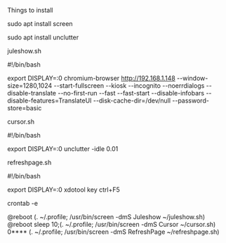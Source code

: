 Things to install

sudo apt install screen

sudo apt install unclutter




juleshow.sh


#!/bin/bash

export DISPLAY=:0
chromium-browser http://192.168.1.148 --window-size=1280,1024 --start-fullscreen --kiosk --incognito --noerrdialogs --disable-translate --no-first-run --fast --fast-start --disable-infobars --disable-features=TranslateUI --disk-cache-dir=/dev/null  --password-store=basic



cursor.sh


#!/bin/bash

export DISPLAY=:0
unclutter -idle 0.01



refreshpage.sh


#!/bin/bash

export DISPLAY=:0
xdotool key ctrl+F5



crontab -e


@reboot (. ~/.profile; /usr/bin/screen -dmS Juleshow ~/juleshow.sh)
@reboot sleep 10;(. ~/.profile; /usr/bin/screen -dmS Cursor ~/cursor.sh)
0**** (. ~/.profile; /usr/bin/screen -dmS RefreshPage ~/refreshpage.sh)
